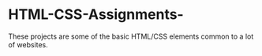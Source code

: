 # HTML-CSS-Assignments-
These projects are some of the basic HTML/CSS elements common to a lot of websites.  

